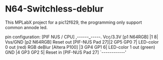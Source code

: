 # N64-Switchless-deblur

This MPLabX project for a pic12f629, the programming only support common annode led.

pin configuration: [PIF NUS / CPU]
                              ,------_-----.
    Vcc/3.3V [p1 N64RGB]      |1          8| Vss/GND [p2 N64RGB] 
    Reset out [PIF-NUS Pad 27]|2  GP5 GP0 7| LED-color 0 out (red)
    RGB deBlur [Altera P100]  |3  GP4 GP1 6| LED-color 1 out (green)
    GND                       |4  GP3 GP2 5| Reset in [PIF-NUS Pad 27]
                              `------------'
